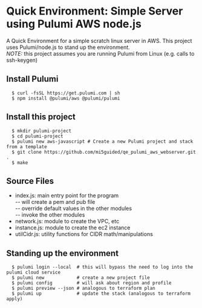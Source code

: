 # Quick Environment: Simple Server using Pulumi AWS node.js
A Quick Environment for a simple scratch linux server in AWS. This project uses Pulumi/node.js to stand up the environment.<br/>
*NOTE:* this project assumes you are running Pulumi from Linux (e.g. calls to ssh-keygen)

## Install Pulumi
```
  $ curl -fsSL https://get.pulumi.com | sh
  $ npm install @pulumi/aws @pulumi/pulumi
```

## Install this project
```
  $ mkdir pulumi-project
  $ cd pulumi-project
  $ pulumi new aws-javascript # Create a new Pulumi project and stack from a template
  $ git clone https://github.com/mi5guided/qe_pulumi_aws_webserver.git .
  $ make
```

## Source Files
  - index.js: main entry point for the program<br/>
  -- will create a pem and pub file<br/>
  -- override default values in the other modules<br/>
  -- invoke the other modules<br/>
  - network.js: module to create the VPC, etc
  - instance.js: module to create the ec2 instance
  - utilCidr.js: utility functions for CIDR math/manipulations

## Standing up the environment
```
  $ pulumi login --local  # this will bypass the need to log into the pulumi cloud service
  $ pulumi new            # create a new project file
  $ pulumi config         # will ask about region and profile
  $ pulumi preview --json # analogous to terraform plan
  $ pulumi up             # update the stack (analogous to terraform apply)
```